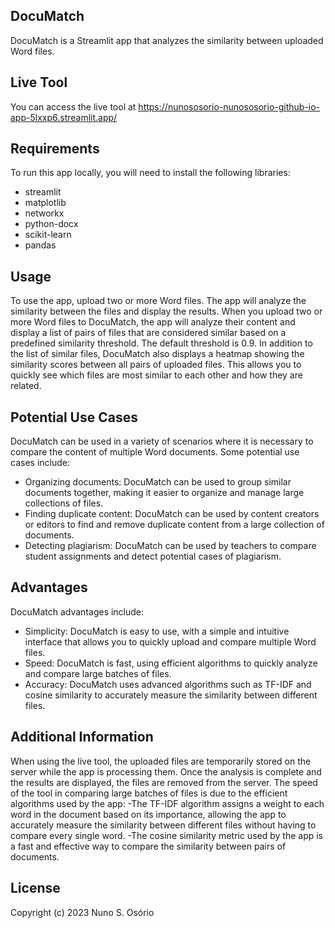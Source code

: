 ## DocuMatch

DocuMatch is a Streamlit app that analyzes the similarity between uploaded Word files.

## Live Tool

You can access the live tool at https://nunososorio-nunososorio-github-io-app-5lxxp6.streamlit.app/

## Requirements

To run this app locally, you will need to install the following libraries:
- streamlit
- matplotlib
- networkx
- python-docx
- scikit-learn
- pandas

## Usage

To use the app, upload two or more Word files. The app will analyze the similarity between the files and display the results.
When you upload two or more Word files to DocuMatch, the app will analyze their content and display a list of pairs of files that are considered similar based on a predefined similarity threshold. The default threshold is 0.9.
In addition to the list of similar files, DocuMatch also displays a heatmap showing the similarity scores between all pairs of uploaded files. This allows you to quickly see which files are most similar to each other and how they are related.

## Potential Use Cases

DocuMatch can be used in a variety of scenarios where it is necessary to compare the content of multiple Word documents. Some potential use cases include:
- Organizing documents: DocuMatch can be used to group similar documents together, making it easier to organize and manage large collections of files.
- Finding duplicate content: DocuMatch can be used by content creators or editors to find and remove duplicate content from a large collection of documents.
- Detecting plagiarism: DocuMatch can be used by teachers to compare student assignments and detect potential cases of plagiarism.

## Advantages

DocuMatch advantages include:
- Simplicity: DocuMatch is easy to use, with a simple and intuitive interface that allows you to quickly upload and compare multiple Word files.
- Speed: DocuMatch is fast, using efficient algorithms to quickly analyze and compare large batches of files.
- Accuracy: DocuMatch uses advanced algorithms such as TF-IDF and cosine similarity to accurately measure the similarity between different files.

## Additional Information
When using the live tool, the uploaded files are temporarily stored on the server while the app is processing them. Once the analysis is complete and the results are displayed, the files are removed from the server.
The speed of the tool in comparing large batches of files is due to the efficient algorithms used by the app:
-The TF-IDF algorithm assigns a weight to each word in the document based on its importance, allowing the app to accurately measure the similarity between different files without having to compare every single word.
-The cosine similarity metric used by the app is a fast and effective way to compare the similarity between pairs of documents.

## License
Copyright (c) 2023 Nuno S. Osório
